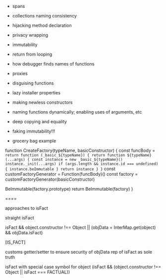 - spans
- collections naming consistency
- hijacking method declaration
- privacy wrapping
- immutability
- return from looping
- how debugger finds names of functions
- proxies
- disguising functions
- lazy installer properties
- making newless constructors
- naming functions dynamically; enabling uses of arguments, etc
- deep copying and equality

- faking immutability!!!

- grocery bag example

function CreateFactory(typeName, basicConstructor) {
  const funcBody =
    `return function (_basic_${typeName}) {
      return function ${typeName}(...args) {
        const instance = new _basic_${typeName}()
        instance._init(...args)
        if (args.length && instance.id === undefined) { instance.beImmutable }
        return instance
      }
    }`
  const customFactoryGenerator = Function(funcBody)()
  const factory = customFactoryGenerator(basicConstructor)

  BeImmutable(factory.prototype)
  return BeImmutable(factory)
}

====

approaches to isFact

straight isFact

isFact && object.constructor !== Object || (objData = InterMap.get(object) && objData.isFact)


[IS_FACT]

customs getter/setter to ensure security of objData rep of isFact as sole truth

isFact with special case symbol for object
(isFact && (object.constructor !== Object || isFact === FACTUAL))
